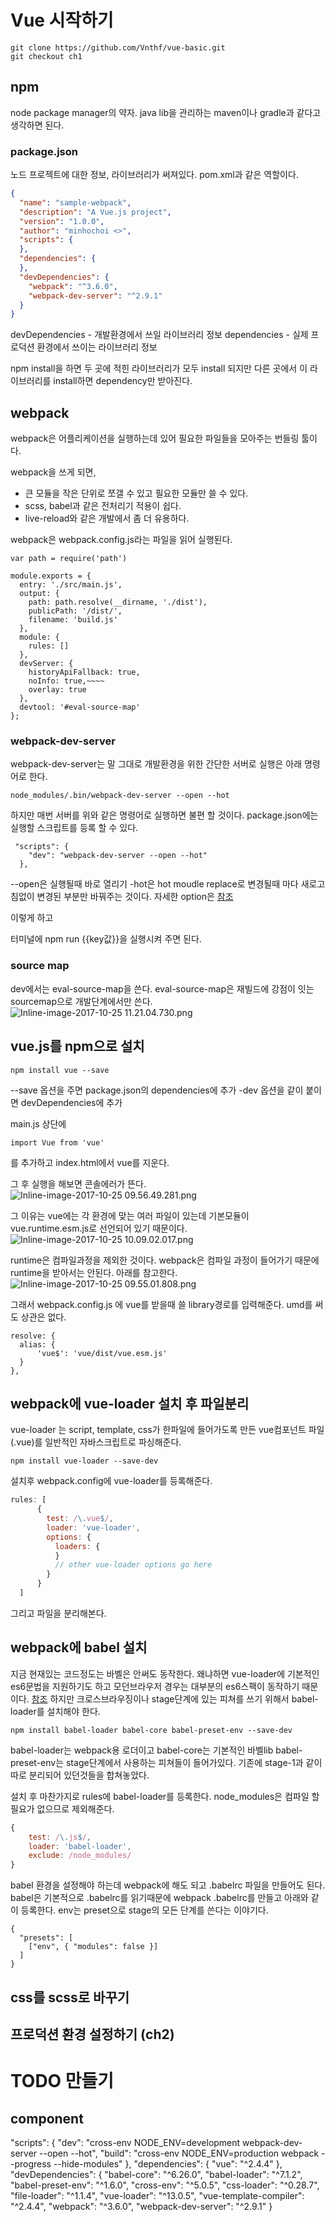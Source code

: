 # Vue 시작하기

```
git clone https://github.com/Vnthf/vue-basic.git
git checkout ch1
```

## npm

node package manager의 약자.
java lib을 관리하는 maven이나 gradle과 같다고 생각하면 된다.

### package.json

노드 프로젝트에 대한 정보, 라이브러리가 써져있다. pom.xml과 같은 역할이다.

``` json
{
  "name": "sample-webpack",
  "description": "A Vue.js project",
  "version": "1.0.0",
  "author": "minhochoi <>",
  "scripts": {
  },
  "dependencies": {
  },
  "devDependencies": {
    "webpack": "^3.6.0",
    "webpack-dev-server": "^2.9.1"
  }
}
```

devDependencies - 개발환경에서 쓰일 라이브러리 정보
dependencies - 실제 프로덕션 환경에서 쓰이는 라이브러리 정보

npm install을 하면 두 곳에 적힌 라이브러리가 모두 install 되지만 다른 곳에서 이 라이브러리를 install하면 dependency만 받아진다.

## webpack

webpack은 어플리케이션을 실행하는데 있어 필요한 파일들을 모아주는 번들링 툴이다.

webpack을 쓰게 되면,

* 큰 모듈을 작은 단위로 쪼갤 수 있고 필요한 모듈만 쓸 수 있다.
* scss, babel과 같은 전처리기 적용이 쉽다.
* live-reload와 같은 개발에서 좀 더 유용하다.

webpack은 webpack.config.js라는 파일을 읽어 실행된다.

```
var path = require('path')

module.exports = {
  entry: './src/main.js',
  output: {
    path: path.resolve(__dirname, './dist'),
    publicPath: '/dist/',
    filename: 'build.js'
  },
  module: {
    rules: []
  },
  devServer: {
    historyApiFallback: true,
    noInfo: true,~~~~
    overlay: true
  },
  devtool: '#eval-source-map'
};
```


### webpack-dev-server
webpack-dev-server는 말 그대로 개발환경을 위한 간단한 서버로 실행은 아래 명령어로 한다.

```
node_modules/.bin/webpack-dev-server --open --hot
```

하지만 매번 서버를 위와 같은 명령어로 실행하면 불편 할 것이다.
package.json에는 실행할 스크립트를 등록 할 수 있다.

```
 "scripts": {
    "dev": "webpack-dev-server --open --hot"
  },
```

--open은 실행될때 바로 열리기
-hot은 hot moudle replace로 변경될때 마다 새로고침없이 변경된 부분만 바꿔주는 것이다.
자세한 option은 [참조](https://webpack.js.org/configuration/dev-server/ )

이렇게 하고

터미널에 npm run {{key값}}을 실행시켜 주면 된다.

### source map 

dev에서는 eval-source-map을 쓴다. eval-source-map은 재빌드에 강점이 잇는 sourcemap으로 개발단계에서만 쓴다.
![Inline-image-2017-10-25 11.21.04.730.png](/files/2068580946430808239)


## vue.js를 npm으로 설치

```
npm install vue --save
```

--save 옵션을 주면 package.json의 dependencies에 추가
-dev 옵션을 같이 붙이면 devDependencies에 추가

main.js 상단에

```
import Vue from 'vue'
```

를 추가하고
index.html에서 vue를 지운다.

그 후 실행을 해보면 콘솔에러가 뜬다.
![Inline-image-2017-10-25 09.56.49.281.png](/files/2068538546933437740)

그 이유는 vue에는 각 환경에 맞는 여러 파일이 있는데 기본모듈이 vue.runtime.esm.js로 선언되어 있기 때문이다.
![Inline-image-2017-10-25 10.09.02.017.png](/files/2068544692901348237)

runtime은 컴파일과정을 제외한 것이다.
webpack은 컴파일 과정이 들어가기 때문에 runtime을 받아서는 안된다. 아래를 참고한다.
![Inline-image-2017-10-25 09.55.01.808.png](/files/2068537644867077340)

그래서 webpack.config.js 에 vue를 받을때 쓸 library경로를 입력해준다. umd를 써도 상관은 없다.

```
resolve: {
  alias: {
      'vue$': 'vue/dist/vue.esm.js'
  }
},
```

## webpack에 vue-loader 설치 후 파일분리 

vue-loader 는 script, template, css가 한파일에 들어가도록 만든 vue컴포넌트 파일(.vue)를 일반적인 자바스크립트로 파싱해준다. 
```
npm install vue-loader --save-dev
```
설치후 webpack.config에 vue-loader를 등록해준다.

```js
rules: [
      {
        test: /\.vue$/,
        loader: 'vue-loader',
        options: {
          loaders: {
          }
          // other vue-loader options go here
        }
      }
  ]
```
그리고 파일을 분리해본다.

## webpack에 babel 설치

지금 현재있는 코드정도는 바벨은 안써도 동작한다. 왜냐하면 vue-loader에 기본적인 es6문법을 지원하기도 하고 모던브라우저 경우는 대부분의 es6스팩이 동작하기 때문이다. [참조](http://kangax.github.io/compat-table/es6/)
하지만 크로스브라우징이나 stage단계에 있는 피쳐를 쓰기 위해서 babel-loader를 설치해야 한다.

```
npm install babel-loader babel-core babel-preset-env --save-dev
```
babel-loader는 webpack용 로더이고
babel-core는 기본적인 바벨lib
babel-preset-env는 stage단계에서 사용하는 피쳐들이 들어가있다. 기존에 stage-1과 같이 따로 분리되어 있던것들을 합쳐놓았다.

설치 후 마찬가지로 rules에 babel-loader를 등록한다. node_modules은 컴파일 할 필요가 없으므로 제외해준다.

```js
{
    test: /\.js$/,
    loader: 'babel-loader',
    exclude: /node_modules/
}
```
babel 환경을 설정해야 하는데 webpack에 해도 되고 .babelrc 파일을 만들어도 된다. 
babel은 기본적으로 .babelrc를 읽기때문에 webpack
.babelrc를 만들고 아래와 같이 등록한다. env는 preset으로 stage의 모든 단계를 쓴다는 이야기다.

```
{
  "presets": [
    ["env", { "modules": false }]
  ]
}
```


## css를 scss로 바꾸기 



## 프로덕션 환경 설정하기 (ch2)


# TODO 만들기 

## component 





"scripts": {
"dev": "cross-env NODE_ENV=development webpack-dev-server --open --hot",
"build": "cross-env NODE_ENV=production webpack --progress --hide-modules"
},
"dependencies": {
"vue": "^2.4.4"
},
"devDependencies": {
"babel-core": "^6.26.0",
"babel-loader": "^7.1.2",
"babel-preset-env": "^1.6.0",
"cross-env": "^5.0.5",
"css-loader": "^0.28.7",
"file-loader": "^1.1.4",
"vue-loader": "^13.0.5",
"vue-template-compiler": "^2.4.4",
"webpack": "^3.6.0",
"webpack-dev-server": "^2.9.1"
}